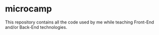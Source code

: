 # microcamp
This repository contains all the code used by me while teaching Front-End and/or Back-End technologies.
